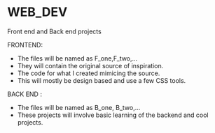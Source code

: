 # WEB_DEV
Front end and Back end projects 

FRONTEND: 

* The files will be named as F_one,F_two,...
* They will contain the original source of inspiration. 
* The code for what I created mimicing the source.
* This will mostly be design based and use a few CSS tools.

BACK END : 

* The files will be named as B_one, B_two,...
* These projects will involve basic learning of the backend and cool projects.
